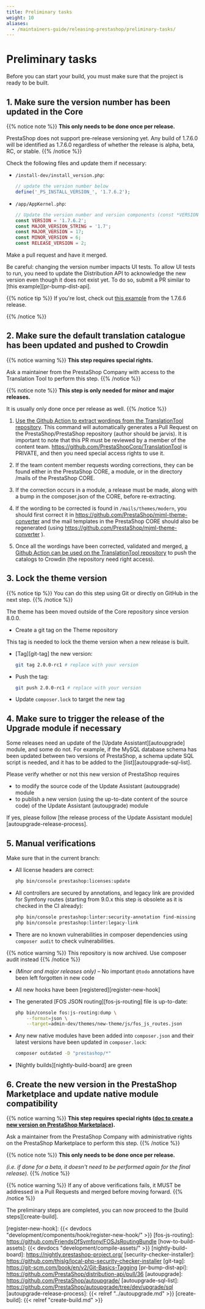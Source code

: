 ```yaml
---
title: Preliminary tasks
weight: 10
aliases:
  - /maintainers-guide/releasing-prestashop/preliminary-tasks/
---
```


# Preliminary tasks

Before you can start your build, you must make sure that the project is ready to be built.

## 1. Make sure the version number has been updated in the Core

{{% notice note %}}
**This only needs to be done once per release.**

PrestaShop does not support pre-release versioning yet. Any build of 1.7.6.0 will be identified as 1.7.6.0 regardless of whether the release is alpha, beta, RC, or stable.
{{% /notice %}}

Check the following files and update them if necessary:

* `/install-dev/install_version.php`:

    ```php
    // update the version number below
    define('_PS_INSTALL_VERSION_', '1.7.6.2');
    ```

* `/app/AppKernel.php`:

    ```php
    // Update the version number and version components (const *VERSION and the other one, which depends for patch or minor)
    const VERSION = '1.7.6.2';
    const MAJOR_VERSION_STRING = '1.7';
    const MAJOR_VERSION = 17;
    const MINOR_VERSION = 6;
    const RELEASE_VERSION = 2;
    ```

Make a pull request and have it merged.

Be careful: changing the version number impacts UI tests. To allow UI tests to run, you need to update the Distribution API to acknowledge the new version even though it does not exist yet. To do so, submit a PR similar to [this example][pr-bump-dist-api].

{{% notice tip %}}
If you're lost, check out [this example][bump-core-version-pr-example] from the 1.7.6.6 release.

[bump-core-version-pr-example]: https://github.com/PrestaShop/PrestaShop/pull/19980
{{% /notice %}}

## 2. Make sure the default translation catalogue has been updated and pushed to Crowdin

{{% notice warning %}}
**This step requires special rights.**

Ask a maintainer from the PrestaShop Company with access to the Translation Tool to perform this step.
{{% /notice %}}

{{% notice note %}}
**This step is only needed for minor and major releases.**

It is usually only done once per release as well.
{{% /notice %}}

1. [Use the Github Action to extract wordings from the TranslationTool repository](<https://github.com/PrestaShopCorp/TranslationTool/actions/workflows/create-default-catalog-pr.yml>). This command will automatically generates a Pull Request on the PrestaShop/PrestaShop repository (author should be jarvis). It is important to note that this PR must be reviewed by a member of the content team.
   <https://github.com/PrestaShopCorp/TranslationTool> is PRIVATE, and then you need special access rights to use it.

2. If the team content member requests wording corrections, they can be found either in the PrestaShop CORE, a module, or in the directory /mails of the PrestaShop CORE.

3. If the correction occurs in a module, a release must be made, along with a bump in the composer.json of the CORE, before re-extracting.

4. If the wording to be corrected is found in `/mails/themes/modern`, you should first correct it in <https://github.com/PrestaShop/mjml-theme-converter> and the mail templates in the PrestaShop CORE should also be regenerated (using <https://github.com/PrestaShop/mjml-theme-converter> ).

5. Once all the wordings have been corrected, validated and merged, [a Github Action can be used on the TranslationTool repository](https://github.com/PrestaShopCorp/TranslationTool/actions/workflows/push_catalog_to_crowdin.yml) to push the catalogs to Crowdin (the repository need right access).

## 3. Lock the theme version

{{% notice tip %}}
You can do this step using Git or directly on GitHub in the next step.
{{% /notice %}}

The theme has been moved outside of the Core repository since version 8.0.0.

* Create a git tag on the Theme repository

This tag is needed to lock the theme version when a new release is built.

* [Tag][git-tag] the new version:

    ```bash
    git tag 2.0.0-rc1 # replace with your version
    ```

* Push the tag:

    ```bash
    git push 2.0.0-rc1 # replace with your version
    ```

* Update `composer.lock` to target the new tag

## 4. Make sure to trigger the release of the Upgrade module if necessary

Some releases need an update of the [Update Assistant][autoupgrade] module, and some do not. For example, if the MySQL database schema has been updated between two versions of PrestaShop, a schema update SQL script is needed, and it has to be added to the [list][autoupgrade-sql-list].

Please verify whether or not this new version of PrestaShop requires

* to modify the source code of the Update Assistant (autoupgrade) module
* to publish a new version (using the up-to-date content of the source code) of the Update Assistant (autoupgrade) module

If yes, please follow [the release process of the Update Assistant module][autoupgrade-release-process].

## 5. Manual verifications

Make sure that in the current branch:

* All license headers are correct:
  
  ```bash
  php bin/console prestashop:licenses:update
  ```

* All controllers are secured by annotations, and legacy link are provided for Symfony routes (starting from 9.0.x this step is obsolete as it is checked in the CI already):

  ```bash
  php bin/console prestashop:linter:security-annotation find-missing
  php bin/console prestashop:linter:legacy-link

* There are no known vulnerabilities in composer dependencies using `composer audit` to check vulnerabilities.

{{% notice warning %}}
This repository is now archived. Use composer audit instead
{{% /notice %}}
  
* _(Minor and major releases only)_ – No important `@todo` annotations have been left forgotten in new code

* All new hooks have been [registered][register-new-hook]

* The generated [FOS JSON routing][fos-js-routing] file is up-to-date:
  
  ```bash
  php bin/console fos:js-routing:dump \
      --format=json \
      --target=admin-dev/themes/new-theme/js/fos_js_routes.json
  ```

* Any new native modules have been added into `composer.json` and their latest versions have been updated in `composer.lock`:
  
  ```bash
  composer outdated -D "prestashop/*"
  ```

* [Nightly builds][nightly-build-board] are green

## 6. Create the new version in the PrestaShop Marketplace and update native module compatibility

{{% notice warning %}}
**This step requires special rights ([doc to create a new version on PrestaShop Marketplace](https://www.notion.so/prestashopcorp/Create-the-new-version-in-the-Addons-Marketplace-update-module-compatibility-c665ab0777204e2d95ce6df22b140747)).**

Ask a maintainer from the PrestaShop Company with administrative rights on the PrestaShop Marketplace to perform this step.
{{% /notice %}}

{{% notice note %}}
**This only needs to be done once per release.**

_(i.e. if done for a beta, it doesn't need to be performed again for the final release)._
{{% /notice %}}

{{% notice warning %}}
If any of above verifications fails, it MUST be addressed in a Pull Requests and merged before moving forward.
{{% /notice %}}

The preliminary steps are completed, you can now proceed to the [build steps][create-build].

[security-checker]: https://github.com/fabpot/local-php-security-checker
[register-new-hook]: {{< devdocs "development/components/hook/register-new-hook/" >}}
[fos-js-routing]: <https://github.com/FriendsOfSymfony/FOSJsRoutingBundle>
[how-to-build-assets]: {{< devdocs "development/compile-assets/" >}}
[nightly-build-board]: <https://nightly.prestashop-project.org/>
[security-checker-installer]: <https://github.com/thislg/local-php-security-checker-installer>
[git-tag]: <https://git-scm.com/book/en/v2/Git-Basics-Tagging>
[pr-bump-dist-api]: <https://github.com/PrestaShop/distribution-api/pull/36>
[autoupgrade]: <https://github.com/PrestaShop/autoupgrade/>
[autoupgrade-sql-list]: <https://github.com/PrestaShop/autoupgrade/tree/dev/upgrade/sql>
[autoupgrade-release-process]: {{< relref "../autoupgrade.md" >}}
[create-build]: {{< relref "create-build.md" >}}
